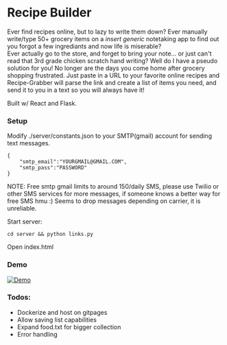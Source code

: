 # Recipe Builder
Ever find recipes online, but to lazy to write them down? Ever manually write/type 50+ grocery items on a *insert generic* notetaking app to find out you forgot a few ingrediants and now life is miserable?  
Ever actually go to the store, and forget to bring your note... or just can't read that 3rd grade chicken scratch hand writing? 
Well do I have a pseudo solution for you!
No longer are the days you come home after grocery shopping frustrated.
Just paste in a URL to your favorite online recipes and Recipe-Grabber will parse the link
and create a list of items you need, and send it to you in a text so you will always have it!

Built w/ React and Flask.

### Setup
Modify ./server/constants.json to your SMTP(gmail) account for sending text messages. 
```
{
    "smtp_email":"YOURGMAIL@GMAIL.COM",
    "smtp_pass":"PASSWORD"
}
```
NOTE: Free smtp gmail limits to around 150/daily SMS, please use Twilio or other SMS services for more messages, if someone knows a better way for free SMS hmu :)
Seems to drop messages depending on carrier, it is unreliable.

Start server:
```
cd server && python links.py
```
Open index.html

### Demo
<a href="https://imgflip.com/gif/2g0umu"><img src="https://i.imgflip.com/2g0umu.gif" title="Demo"/></a>

### Todos:
- Dockerize and host on gitpages
- Allow saving list capabilities
- Expand food.txt for bigger collection
- Error handling